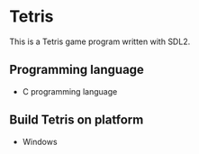 # Tetris
This is a Tetris game program written with SDL2.

## Programming language
- C programming language

## Build Tetris on platform
- Windows
